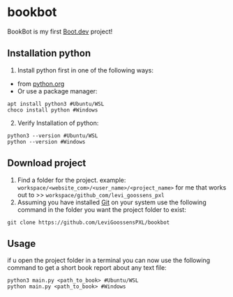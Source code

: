 # bookbot

BookBot is my first [Boot.dev](https://www.boot.dev) project!

## Installation python
1. Install python first in one of the following ways:
- from [python.org](https://www.python.org/downloads)
- Or use a package manager:
```
apt install python3 #Ubuntu/WSL
choco install python #Windows
```
2. Verify Installation of python:
```
python3 --version #Ubuntu/WSL
python --version #Windows
```

## Download project
1. Find a folder for the project. example: ```workspace/<website_com>/<user_name>/<project_name>``` for me that works out to >> ```workspace/github_com/levi_goossens_pxl```
2. Assuming you have installed [Git](https://git-scm.com/downloads) on your system use the following command in the folder you want the project folder to exist:
```
git clone https://github.com/LeviGoossensPXL/bookbot
```

## Usage
if u open the project folder in a terminal you can now use the following command to get a short book report about any text file:
```
python3 main.py <path_to_book> #Ubuntu/WSL
python main.py <path_to_book> #Windows
```
